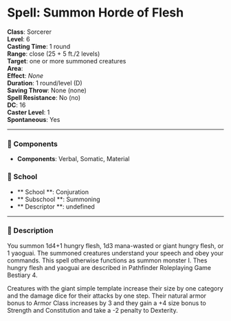 
# Spell: Summon Horde of Flesh
**Class**: Sorcerer  
**Level**: 6  
**Casting Time**: 1 round  
**Range**: close (25 + 5 ft./2 levels)  
**Target**: one or more summoned creatures  
**Area**:   
**Effect**: _None_  
**Duration**: 1 round/level (D)  
**Saving Throw**: None (none)  
**Spell Resistance**: No (no)  
**DC**: 16  
**Caster Level**: 1  
**Spontaneous**: Yes

---

### 🔮 Components
- **Components**: Verbal, Somatic, Material

### 🏫 School
- ** School **: Conjuration
- ** Subschool **: Summoning
- ** Descriptor **: undefined
---

### 📜 Description
You summon 1d4+1 hungry flesh, 1d3 mana-wasted or giant hungry flesh, or 1 yaoguai. The summoned creatures understand your speech and obey your commands. This spell otherwise functions as summon monster I. Thes hungry flesh and yaoguai are described in Pathfinder Roleplaying Game Bestiary 4.

Creatures with the giant simple template increase their size by one category and the damage dice for their attacks by one step. Their natural armor bonus to Armor Class increases by 3 and they gain a +4 size bonus to Strength and Constitution and take a -2 penalty to Dexterity.

